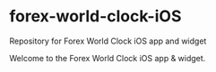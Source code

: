 # forex-world-clock-iOS
 Repository for Forex World Clock iOS app and widget

Welcome to the Forex World Clock iOS app & widget.
